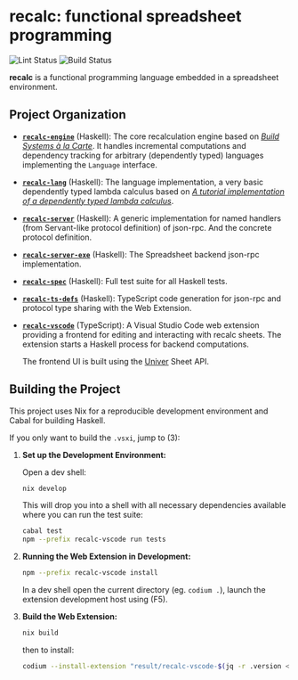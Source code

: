 # recalc: functional spreadsheet programming

![Lint Status](https://github.com/b4er/recalc/actions/workflows/nix-check.yaml/badge.svg?branch=main)
![Build Status](https://github.com/b4er/recalc/actions/workflows/nix-build.yaml/badge.svg?branch=main)

**recalc** is a functional programming language embedded in a spreadsheet environment.

## Project Organization

- **[`recalc-engine`](./lib/engine/Recalc/Engine.hs)** (Haskell):
  The core recalculation engine based on [*Build Systems à la Carte*][build]. It handles
  incremental computations and dependency tracking for arbitrary (dependently typed)
  languages implementing the `Language` interface.

- **[`recalc-lang`](./lib/lang/Recalc/Syntax)** (Haskell): The language implementation, a very basic
  dependently typed lambda calculus based on
  [*A tutorial implementation of a dependently typed lambda calculus*][lambdaPi].

- **[`recalc-server`](./lib/server/Recalc/Server.hs)** (Haskell): A generic implementation
  for named handlers (from Servant-like protocol definition) of json-rpc. And the concrete
  protocol definition.

- **[`recalc-server-exe`](./src/server/Main.hs)** (Haskell): The Spreadsheet backend
  json-rpc implementation.

- **[`recalc-spec`](./spec/README.md)** (Haskell): Full test suite for all Haskell tests.

- **[`recalc-ts-defs`](./src/ts/Main.hs)** (Haskell): TypeScript code generation for json-rpc
  and protocol type sharing with the Web Extension.

- **[`recalc-vscode`](./recalc-vscode)** (TypeScript): A Visual Studio Code web extension
  providing a frontend for editing and interacting with recalc sheets. The extension starts
  a Haskell process for backend computations.

  The frontend UI is built using the [Univer][univer-sheet-api] Sheet API.

## Building the Project

This project uses Nix for a reproducible development environment and Cabal for building Haskell.

If you only want to build the `.vsxi`, jump to (3):

1. **Set up the Development Environment:**

   Open a dev shell:

   ```bash
   nix develop
   ```

   This will drop you into a shell with all necessary dependencies available where you can run
   the test suite:

   ```bash
   cabal test
   npm --prefix recalc-vscode run tests
   ```

2. **Running the Web Extension in Development:**

   ```bash
   npm --prefix recalc-vscode install
   ```

   In a dev shell open the current directory (eg. `codium .`), launch the extension
   development host using (F5).

3. **Build the Web Extension:**

   ```bash
   nix build
   ```

   then to install:

   ```bash
   codium --install-extension "result/recalc-vscode-$(jq -r .version < recalc-vscode/package.json).vsix"
   ```

<!-- References -->

  [build]: https://dl.acm.org/doi/10.1145/3236774
  [lambdaPi]: https://www.andres-loeh.de/LambdaPi/LambdaPi.pdf
  [univer-sheet-api]: https://docs.univer.ai/en-US/guides/sheets/features/core/sheet-api
